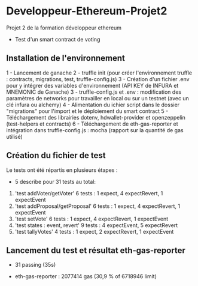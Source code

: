 # Developpeur-Ethereum-Projet2
Projet 2 de la formation développeur ethereum
* Test d'un smart contract de voting

## Installation de l'environnement
1 - Lancement de ganache
2 - truffle init (pour créer l'environnement truffle : contracts, migrations, test, truffle-config.js)
3 - Création d'un fichier .env pour y intégrer des variables d'environnement (API KEY de INFURA et MNEMONIC de Ganache)
3 - truffle-config.js et .env : modification des paramètres de networks pour travailler en local ou sur un testnet (avec un clé infura ou alchemy)
4 - Alimentation du ichier script dans le dossier "migrations" pour l'import et le déploiement du smart contract
5 - Téléchargement des librairies dotenv, hdwallet-provider et openzeppelin (test-helpers et contracts)
6 - Téléchargement de eth-gas-reporter et intégration dans truffle-config.js : mocha (rapport sur la quantité de gas utilisé)

## Création du fichier de test
Le tests ont été répartis en plusieurs étapes :
* 5 describe pour 31 tests au total:

1. 'test addVoter/getVoter'
        6 tests : 1 expect, 4 expectRevert, 1 expectEvent
2. 'test addProposal/getProposal'
        6 tests : 1 expect, 4 expectRevert, 1 expectEvent
3. 'test setVote'
        6 tests : 1 expect, 4 expectRevert, 1 expectEvent
4. 'test states : event, revert'
        9 tests : 4 expectEvent, 5 expectRevert
5. 'test tallyVotes'
        4 tests : 1 expect, 2 expectRevert, 1 expectEvent

## Lancement du test et résultat eth-gas-reporter

* 31 passing (35s)

* eth-gas-reporter : 2077414 gas (30,9 % of 6718946 limit)